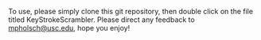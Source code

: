To use, please simply clone this git repository, then double click on the file titled KeyStrokeScrambler. Please direct any feedback to mpholsch@usc.edu, hope you enjoy!
